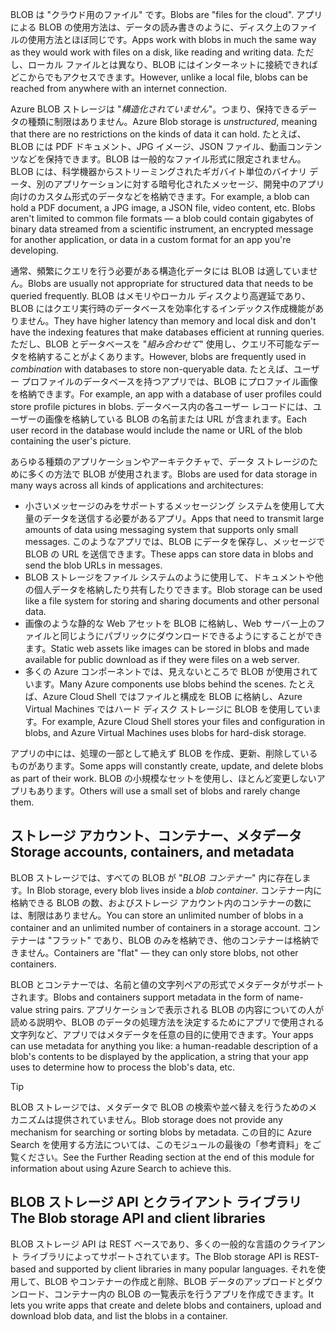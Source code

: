 <span data-ttu-id="86d1d-101">BLOB は "クラウド用のファイル" です。</span><span class="sxs-lookup"><span data-stu-id="86d1d-101">Blobs are "files for the cloud".</span></span> <span data-ttu-id="86d1d-102">アプリによる BLOB の使用方法は、データの読み書きのように、ディスク上のファイルの使用方法とほぼ同じです。</span><span class="sxs-lookup"><span data-stu-id="86d1d-102">Apps work with blobs in much the same way as they would work with files on a disk, like reading and writing data.</span></span> <span data-ttu-id="86d1d-103">ただし、ローカル ファイルとは異なり、BLOB にはインターネットに接続できればどこからでもアクセスできます。</span><span class="sxs-lookup"><span data-stu-id="86d1d-103">However, unlike a local file, blobs can be reached from anywhere with an internet connection.</span></span>

<span data-ttu-id="86d1d-104">Azure BLOB ストレージは "*構造化されていません*"。つまり、保持できるデータの種類に制限はありません。</span><span class="sxs-lookup"><span data-stu-id="86d1d-104">Azure Blob storage is *unstructured*, meaning that there are no restrictions on the kinds of data it can hold.</span></span> <span data-ttu-id="86d1d-105">たとえば、BLOB には PDF ドキュメント、JPG イメージ、JSON ファイル、動画コンテンツなどを保持できます。BLOB は一般的なファイル形式に限定されません。BLOB には、科学機器からストリーミングされたギガバイト単位のバイナリ データ、別のアプリケーションに対する暗号化されたメッセージ、開発中のアプリ向けのカスタム形式のデータなどを格納できます。</span><span class="sxs-lookup"><span data-stu-id="86d1d-105">For example, a blob can hold a PDF document, a JPG image, a JSON file, video content, etc. Blobs aren't limited to common file formats &mdash; a blob could contain gigabytes of binary data streamed from a scientific instrument, an encrypted message for another application, or data in a custom format for an app you're developing.</span></span>

<span data-ttu-id="86d1d-106">通常、頻繁にクエリを行う必要がある構造化データには BLOB は適していません。</span><span class="sxs-lookup"><span data-stu-id="86d1d-106">Blobs are usually not appropriate for structured data that needs to be queried frequently.</span></span> <span data-ttu-id="86d1d-107">BLOB はメモリやローカル ディスクより高遅延であり、BLOB にはクエリ実行時のデータベースを効率化するインデックス作成機能がありません。</span><span class="sxs-lookup"><span data-stu-id="86d1d-107">They have higher latency than memory and local disk and don't have the indexing features that make databases efficient at running queries.</span></span> <span data-ttu-id="86d1d-108">ただし、BLOB とデータベースを "*組み合わせて*" 使用し、クエリ不可能なデータを格納することがよくあります。</span><span class="sxs-lookup"><span data-stu-id="86d1d-108">However, blobs are frequently used in *combination* with databases to store non-queryable data.</span></span> <span data-ttu-id="86d1d-109">たとえば、ユーザー プロファイルのデータベースを持つアプリでは、BLOB にプロファイル画像を格納できます。</span><span class="sxs-lookup"><span data-stu-id="86d1d-109">For example, an app with a database of user profiles could store profile pictures in blobs.</span></span> <span data-ttu-id="86d1d-110">データベース内の各ユーザー レコードには、ユーザーの画像を格納している BLOB の名前または URL が含まれます。</span><span class="sxs-lookup"><span data-stu-id="86d1d-110">Each user record in the database would include the name or URL of the blob containing the user's picture.</span></span>

<span data-ttu-id="86d1d-111">あらゆる種類のアプリケーションやアーキテクチャで、データ ストレージのために多くの方法で BLOB が使用されます。</span><span class="sxs-lookup"><span data-stu-id="86d1d-111">Blobs are used for data storage in many ways across all kinds of applications and architectures:</span></span>

- <span data-ttu-id="86d1d-112">小さいメッセージのみをサポートするメッセージング システムを使用して大量のデータを送信する必要があるアプリ。</span><span class="sxs-lookup"><span data-stu-id="86d1d-112">Apps that need to transmit large amounts of data using messaging system that supports only small messages.</span></span> <span data-ttu-id="86d1d-113">このようなアプリでは、BLOB にデータを保存し、メッセージで BLOB の URL を送信できます。</span><span class="sxs-lookup"><span data-stu-id="86d1d-113">These apps can store data in blobs and send the blob URLs in messages.</span></span>
- <span data-ttu-id="86d1d-114">BLOB ストレージをファイル システムのように使用して、ドキュメントや他の個人データを格納したり共有したりできます。</span><span class="sxs-lookup"><span data-stu-id="86d1d-114">Blob storage can be used like a file system for storing and sharing documents and other personal data.</span></span>
- <span data-ttu-id="86d1d-115">画像のような静的な Web アセットを BLOB に格納し、Web サーバー上のファイルと同じようにパブリックにダウンロードできるようにすることができます。</span><span class="sxs-lookup"><span data-stu-id="86d1d-115">Static web assets like images can be stored in blobs and made available for public download as if they were files on a web server.</span></span>
- <span data-ttu-id="86d1d-116">多くの Azure コンポーネントでは、見えないところで BLOB が使用されています。</span><span class="sxs-lookup"><span data-stu-id="86d1d-116">Many Azure components use blobs behind the scenes.</span></span> <span data-ttu-id="86d1d-117">たとえば、Azure Cloud Shell ではファイルと構成を BLOB に格納し、Azure Virtual Machines ではハード ディスク ストレージに BLOB を使用しています。</span><span class="sxs-lookup"><span data-stu-id="86d1d-117">For example, Azure Cloud Shell stores your files and configuration in blobs, and Azure Virtual Machines uses blobs for hard-disk storage.</span></span>

<span data-ttu-id="86d1d-118">アプリの中には、処理の一部として絶えず BLOB を作成、更新、削除しているものがあります。</span><span class="sxs-lookup"><span data-stu-id="86d1d-118">Some apps will constantly create, update, and delete blobs as part of their work.</span></span> <span data-ttu-id="86d1d-119">BLOB の小規模なセットを使用し、ほとんど変更しないアプリもあります。</span><span class="sxs-lookup"><span data-stu-id="86d1d-119">Others will use a small set of blobs and rarely change them.</span></span>

## <a name="storage-accounts-containers-and-metadata"></a><span data-ttu-id="86d1d-120">ストレージ アカウント、コンテナー、メタデータ</span><span class="sxs-lookup"><span data-stu-id="86d1d-120">Storage accounts, containers, and metadata</span></span>

<span data-ttu-id="86d1d-121">BLOB ストレージでは、すべての BLOB が "*BLOB コンテナー*" 内に存在します。</span><span class="sxs-lookup"><span data-stu-id="86d1d-121">In Blob storage, every blob lives inside a *blob container*.</span></span> <span data-ttu-id="86d1d-122">コンテナー内に格納できる BLOB の数、およびストレージ アカウント内のコンテナーの数には、制限はありません。</span><span class="sxs-lookup"><span data-stu-id="86d1d-122">You can store an unlimited number of blobs in a container and an unlimited number of containers in a storage account.</span></span> <span data-ttu-id="86d1d-123">コンテナーは "フラット" であり、BLOB のみを格納でき、他のコンテナーは格納できません。</span><span class="sxs-lookup"><span data-stu-id="86d1d-123">Containers are "flat" &mdash; they can only store blobs, not other containers.</span></span>

<span data-ttu-id="86d1d-124">BLOB とコンテナーでは、名前と値の文字列ペアの形式でメタデータがサポートされます。</span><span class="sxs-lookup"><span data-stu-id="86d1d-124">Blobs and containers support metadata in the form of name-value string pairs.</span></span> <span data-ttu-id="86d1d-125">アプリケーションで表示される BLOB の内容についての人が読める説明や、BLOB のデータの処理方法を決定するためにアプリで使用される文字列など、アプリではメタデータを任意の目的に使用できます。</span><span class="sxs-lookup"><span data-stu-id="86d1d-125">Your apps can use metadata for anything you like: a human-readable description of a blob's contents to be displayed by the application, a string that your app uses to determine how to process the blob's data, etc.</span></span>

> [!TIP]
> <span data-ttu-id="86d1d-126">BLOB ストレージでは、メタデータで BLOB の検索や並べ替えを行うためのメカニズムは提供されていません。</span><span class="sxs-lookup"><span data-stu-id="86d1d-126">Blob storage does not provide any mechanism for searching or sorting blobs by metadata.</span></span> <span data-ttu-id="86d1d-127">この目的に Azure Search を使用する方法については、このモジュールの最後の「参考資料」をご覧ください。</span><span class="sxs-lookup"><span data-stu-id="86d1d-127">See the Further Reading section at the end of this module for information about using Azure Search to achieve this.</span></span>

## <a name="the-blob-storage-api-and-client-libraries"></a><span data-ttu-id="86d1d-128">BLOB ストレージ API とクライアント ライブラリ</span><span class="sxs-lookup"><span data-stu-id="86d1d-128">The Blob storage API and client libraries</span></span>

<span data-ttu-id="86d1d-129">BLOB ストレージ API は REST ベースであり、多くの一般的な言語のクライアント ライブラリによってサポートされています。</span><span class="sxs-lookup"><span data-stu-id="86d1d-129">The Blob storage API is REST-based and supported by client libraries in many popular languages.</span></span> <span data-ttu-id="86d1d-130">それを使用して、BLOB やコンテナーの作成と削除、BLOB データのアップロードとダウンロード、コンテナー内の BLOB の一覧表示を行うアプリを作成できます。</span><span class="sxs-lookup"><span data-stu-id="86d1d-130">It lets you write apps that create and delete blobs and containers, upload and download blob data, and list the blobs in a container.</span></span>
